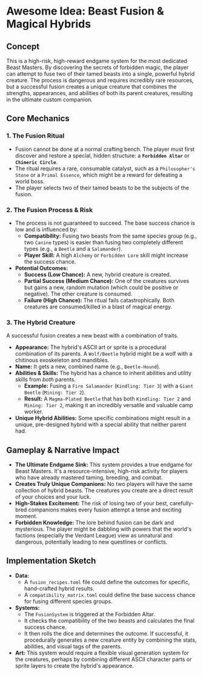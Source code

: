 # Awesome Idea: Beast Fusion & Magical Hybrids

## Concept

This is a high-risk, high-reward endgame system for the most dedicated Beast Masters. By discovering the secrets of forbidden magic, the player can attempt to fuse two of their tamed beasts into a single, powerful hybrid creature. The process is dangerous and requires incredibly rare resources, but a successful fusion creates a unique creature that combines the strengths, appearances, and abilities of both its parent creatures, resulting in the ultimate custom companion.

## Core Mechanics

### 1. The Fusion Ritual

*   Fusion cannot be done at a normal crafting bench. The player must first discover and restore a special, hidden structure: a **`Forbidden Altar`** or **`Chimeric Circle`**.
*   The ritual requires a rare, consumable catalyst, such as a `Philosopher's Stone` or a `Primal Essence`, which might be a reward for defeating a world boss.
*   The player selects two of their tamed beasts to be the subjects of the fusion.

### 2. The Fusion Process & Risk

*   The process is not guaranteed to succeed. The base success chance is low and is influenced by:
    *   **Compatibility:** Fusing two beasts from the same species group (e.g., two `Canine` types) is easier than fusing two completely different types (e.g., a `Beetle` and a `Salamander`).
    *   **Player Skill:** A high `Alchemy` or `Forbidden Lore` skill might increase the success chance.
*   **Potential Outcomes:**
    *   **Success (Low Chance):** A new, hybrid creature is created.
    *   **Partial Success (Medium Chance):** One of the creatures survives but gains a new, random mutation (which could be positive or negative). The other creature is consumed.
    *   **Failure (High Chance):** The ritual fails catastrophically. Both creatures are consumed/killed in a blast of magical energy.

### 3. The Hybrid Creature

A successful fusion creates a new beast with a combination of traits.

*   **Appearance:** The hybrid's ASCII art or sprite is a procedural combination of its parents. A `Wolf/Beetle` hybrid might be a wolf with a chitinous exoskeleton and mandibles.
*   **Name:** It gets a new, combined name (e.g., `Beetle-Hound`).
*   **Abilities & Skills:** The hybrid has a chance to inherit abilities and utility skills from *both* parents.
    *   **Example:** Fusing a `Fire Salamander` (`Kindling: Tier 3`) with a `Giant Beetle` (`Mining: Tier 2`).
    *   **Result:** A `Magma-Plated Beetle` that has both `Kindling: Tier 2` and `Mining: Tier 2`, making it an incredibly versatile and valuable camp worker.
*   **Unique Hybrid Abilities:** Some specific combinations might result in a unique, pre-designed hybrid with a special ability that neither parent had.

## Gameplay & Narrative Impact

*   **The Ultimate Endgame Sink:** This system provides a true endgame for Beast Masters. It's a resource-intensive, high-risk activity for players who have already mastered taming, breeding, and combat.
*   **Creates Truly Unique Companions:** No two players will have the same collection of hybrid beasts. The creatures you create are a direct result of your choices and your luck.
*   **High-Stakes Excitement:** The risk of losing two of your best, carefully-bred companions makes every fusion attempt a tense and exciting moment.
*   **Forbidden Knowledge:** The lore behind fusion can be dark and mysterious. The player might be dabbling with powers that the world's factions (especially the Verdant League) view as unnatural and dangerous, potentially leading to new questlines or conflicts.

## Implementation Sketch

*   **Data:**
    *   A `fusion_recipes.toml` file could define the outcomes for specific, hand-crafted hybrid results.
    *   A `compatibility_matrix.toml` could define the base success chance for fusing different species groups.
*   **Systems:**
    *   The `FusionSystem` is triggered at the Forbidden Altar.
    *   It checks the compatibility of the two beasts and calculates the final success chance.
    *   It then rolls the dice and determines the outcome. If successful, it procedurally generates a new creature entity by combining the stats, abilities, and visual tags of the parents.
*   **Art:** This system would require a flexible visual generation system for the creatures, perhaps by combining different ASCII character parts or sprite layers to create the hybrid's appearance.
